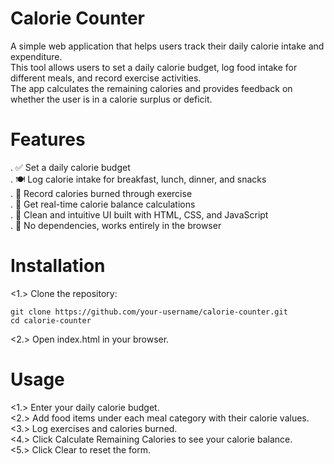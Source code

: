 # Calorie Counter
A simple web application that helps users track their daily calorie intake and expenditure.\
This tool allows users to set a daily calorie budget, log food intake for different meals, and record exercise activities.\
The app calculates the remaining calories and provides feedback on whether the user is in a calorie surplus or deficit.

# Features
  . ✅ Set a daily calorie budget\
  . 🍽 Log calorie intake for breakfast, lunch, dinner, and snacks\
  . 🏃 Record calories burned through exercise\
  .  🔢 Get real-time calorie balance calculations\
  . 🎨 Clean and intuitive UI built with HTML, CSS, and JavaScript\
  . 🚀 No dependencies, works entirely in the browser

# Installation
  <1.> Clone the repository:
  ```
  git clone https://github.com/your-username/calorie-counter.git
  cd calorie-counter
  ```
  <2.> Open index.html in your browser.

# Usage
  <1.> Enter your daily calorie budget.\
  <2.> Add food items under each meal category with their calorie values.\
  <3.> Log exercises and calories burned.\
  <4.> Click Calculate Remaining Calories to see your calorie balance.\
  <5.> Click Clear to reset the form.
